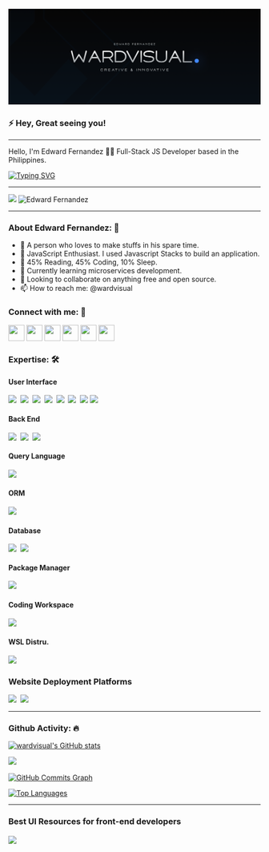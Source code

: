 <!--
  @Author: Edward Fernandez (https://github.com/wardvisual)
 -->

[<img src="./assets/wardvisual_banner.jpg">](https://www.behance.net/wardvisual)

### ⚡ Hey, Great seeing you!

<hr />

Hello, I'm Edward Fernandez 🙋‍♂️ Full-Stack JS Developer based in the Philippines.

[![Typing SVG](https://readme-typing-svg.herokuapp.com?color=%234187FF&size=22&lines=I'm+Edward+Fernandez;Javascript+Enthusiast;UI%2FUX+Design+Engineer)](https://git.io/typing-svg)

<hr />

[![](https://img.shields.io/badge/Gmail-wardvisual@gmail.com-red)](mailto:wardvisual@gmail.com) <img src="https://komarev.com/ghpvc/?username=your-github-wardvisual&style=flat-square" alt="Edward Fernandez" />

<hr />

### About Edward Fernandez: 🙍

- 🚀 A person who loves to make stuffs in his spare time.
- 💼 JavaScript Enthusiast. I used Javascript Stacks to build an application.
- 🤖 45% Reading, 45% Coding, 10% Sleep.
- 🌱 Currently learning microservices development.
- 👯 Looking to collaborate on anything free and open source.
- 📫 How to reach me: @wardvisual

### Connect with me: 💬

<p align="left"> 
<a href="https://discord.com/users/wardvisual" target="_blank" rel="noreferrer"><img src="https://raw.githubusercontent.com/danielcranney/readme-generator/main/public/icons/socials/discord.svg" width="32" height="32" /></a> <a href="https://www.facebook.com/wardvisual" target="_blank" rel="noreferrer"><img src="https://raw.githubusercontent.com/danielcranney/readme-generator/main/public/icons/socials/facebook.svg" width="32" height="32" /></a> <a href="https://www.github.com/wardvisual" target="_blank" rel="noreferrer"><img src="https://raw.githubusercontent.com/danielcranney/readme-generator/main/public/icons/socials/github-dark.svg" width="32" height="32" /></a> <a href="http://www.instagram.com/wardvisual" target="_blank" rel="noreferrer"><img src="https://raw.githubusercontent.com/danielcranney/readme-generator/main/public/icons/socials/instagram.svg" width="32" height="32" /></a> <a href="https://www.linkedin.com/in/wardvisual" target="_blank" rel="noreferrer"><img src="https://raw.githubusercontent.com/danielcranney/readme-generator/main/public/icons/socials/linkedin.svg" width="32" height="32" /></a> <a href="https://www.twitter.com/wardvisual" target="_blank" rel="noreferrer"><img src="https://raw.githubusercontent.com/danielcranney/readme-generator/main/public/icons/socials/twitter.svg" width="32" height="32" /></a></p>

### Expertise: 🛠

#### User Interface

<img src="https://img.shields.io/badge/FIGMA-orange?style=for-the-badge&logo=FIGMA&logoColor=white"/>&nbsp;
<img src="https://img.shields.io/badge/HTML5-E34C26?style=for-the-badge&logo=html5&logoColor=white"/>&nbsp;
<img src="https://img.shields.io/badge/REACT JS-lightblue?style=for-the-badge&logo=react&logoColor=black"/>&nbsp;
<img src="https://img.shields.io/badge/NEXT JS -white?style=for-the-badge&logo=nextjs&logoColor=black"/>&nbsp;
<img src="https://img.shields.io/badge/CSS3-264de4?style=for-the-badge&logo=css3&logoColor=white"/>&nbsp;
<img src="https://img.shields.io/badge/SASS-cc6699?style=for-the-badge&logo=SASS&logoColor=white"/>&nbsp;
<img src="https://img.shields.io/badge/Javascript-f0db4f?style=for-the-badge&logo=Javascript&logoColor=black"/>
<img src="https://img.shields.io/badge/Typescript-blue?style=for-the-badge&logo=Typescript&logoColor=black"/>

#### Back End

<img src="https://img.shields.io/badge/Node.JS-3C873A?style=for-the-badge&logo=node.js&logoColor=white"/>&nbsp;
<img src="https://img.shields.io/badge/Express-333333?style=for-the-badge&logo=express&logoColor=white"/>&nbsp;
<img src="https://img.shields.io/badge/NEST JS-CC3534?style=for-the-badge&logo=nestjs&logoColor=white"/>&nbsp;

#### Query Language

<img src="https://img.shields.io/badge/GraphQL -E2008F?style=for-the-badge&logo=GraphQL&logoColor=white"/>&nbsp;

#### ORM

<img src="https://img.shields.io/badge/Prisma -white?style=for-the-badge&logo=Prisma&logoColor=black"/>&nbsp;

#### Database

<img src="https://img.shields.io/badge/MongoDB-3FA037?style=for-the-badge&logo=mongodb&logoColor=white"/>&nbsp;
<img src="https://img.shields.io/badge/MYSQL-F29111?style=for-the-badge&logo=mysql&logoColor=white"/>

#### Package Manager

<img src="https://img.shields.io/badge/NPM-CC3534?style=for-the-badge&logo=npm"/>&nbsp;

#### Coding Workspace

<img src="https://img.shields.io/badge/Windows11 -0078D7?style=for-the-badge&logo=windows"/>&nbsp;

#### WSL Distru.

<img src="https://img.shields.io/badge/ UBUNTU-red?style=for-the-badge&logo=ubuntu&logoColor=white"/>&nbsp;

### Website Deployment Platforms

<img src="https://img.shields.io/badge/VPS UBUNTU-red?style=for-the-badge&logo=ubuntu&logoColor=white"/>&nbsp;
<img src="https://img.shields.io/badge/NGINX-black?style=for-the-badge&logo=nginx"/>&nbsp;

<hr />

### Github Activity: 🔥

<a href="http://www.github.com/wardvisual"><img src="https://github-readme-stats.vercel.app/api?username=wardvisual&show_icons=true&hide=&count_private=true&title_color=0891b2&text_color=ffffff&icon_color=0891b2&bg_color=0f172a&hide_border=true&show_icons=true" alt="wardvisual's GitHub stats" /></a>

<a href="http://www.github.com/wardvisual"><img src="https://github-readme-streak-stats.herokuapp.com/?user=wardvisual&stroke=ffffff&background=0f172a&ring=0891b2&fire=0891b2&currStreakNum=ffffff&currStreakLabel=0891b2&sideNums=ffffff&sideLabels=ffffff&dates=ffffff&hide_border=true" /></a>

<a href="http://www.github.com/wardvisual"><img src="https://activity-graph.herokuapp.com/graph?username=wardvisual&bg_color=0f172a&color=ffffff&line=0891b2&point=ffffff&area_color=0f172a&area=true&hide_border=true&custom_title=GitHub%20Commits%20Graph" alt="GitHub Commits Graph" /></a>

<a href="https://github.com/wardvisual" align="left"><img src="https://github-readme-stats.vercel.app/api/top-langs/?username=wardvisual&langs_count=5&exclude_repo=talaarawan,valorant-shop,pup&title_color=0891b2&text_color=ffffff&icon_color=0891b2&bg_color=0f172a&hide_border=true&locale=en&custom_title=Top%20%Languages" alt="Top Languages" /></a>

<hr />

### Best UI Resources for front-end developers

<a href="https://github.com/bradtraversy/design-resources-for-developers#html--css-templates">
  <img align="center" src="https://www.teachsecondary.com/images/uploads/6-digital-resources.jpg" height="200" />
</a>
